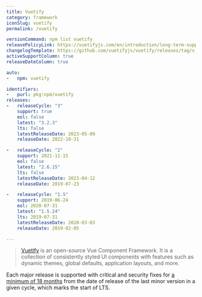 ```yaml
---
title: Vuetify
category: framework
iconSlug: vuetify
permalink: /vuetify

versionCommand: npm list vuetify
releasePolicyLink: https://vuetifyjs.com/en/introduction/long-term-support/
changelogTemplate: https://github.com/vuetifyjs/vuetify/releases/tag/v__LATEST__
activeSupportColumn: true
releaseDateColumn: true

auto:
-   npm: vuetify

identifiers:
-   purl: pkg:npm/vuetify
releases:
-   releaseCycle: "3"
    support: true
    eol: false
    latest: "3.2.3"
    lts: false
    latestReleaseDate: 2023-05-09
    releaseDate: 2022-10-31

-   releaseCycle: "2"
    support: 2021-11-15
    eol: false
    latest: "2.6.15"
    lts: false
    latestReleaseDate: 2023-04-12
    releaseDate: 2019-07-23

-   releaseCycle: "1.5"
    support: 2019-06-24
    eol: 2020-07-31
    latest: "1.5.24"
    lts: 2019-07-31
    latestReleaseDate: 2020-03-03
    releaseDate: 2019-02-05

---
```


> [Vuetify](https://vuetifyjs.com/) is an open-source Vue Component Framework. It is a collection of consistently styled UI components with features such as dynamic themes, global defaults, application layouts, and more.

Each major release is supported with critical and security fixes for [a minimum of 18 months](https://vuetifyjs.com/en/introduction/long-term-support/) from the date of release of the last minor version in a given cycle, which marks the start of LTS.
